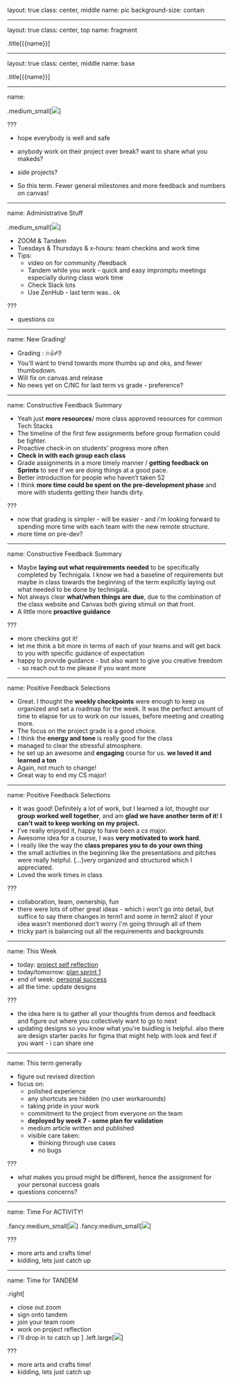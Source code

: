 layout: true
class: center, middle
name: pic
background-size: contain

---

layout: true
class: center, top
name: fragment

.title[{{name}}]

---
layout: true
class: center, middle
name: base

.title[{{name}}]

---
name: 

.medium_small[![](img/cs98logo.jpg)]

<!-- .medium[![](https://media.giphy.com/media/APchGXnNFaAT6JhuZu/giphy.gif)] -->
<!-- .medium_small[![](https://media.giphy.com/media/uos5sW7pBy5W0/giphy.gif)] -->


???
* hope everybody is well and safe

* anybody work on their project over break?  want to share what you makeds?  
* side projects?

* So this term.  Fewer general milestones and more feedback and numbers on canvas!  


---
name: Administrative Stuff

.medium_small[![](img/zoom.gif)]
<!-- *gif removed* -->

* ZOOM & Tandem
* Tuesdays & Thursdays & x-hours: team checkins and work time
* Tips:
  * video on for community /feedback
  * Tandem while you work - quick and easy impromptu meetings especially during class work time
  * Check Slack lots
  * Use ZenHub - last term was.. ok

<!--
* Thursdays: team meeting and work time
* x-hours
  * Mon 5:35 - 6:25pm
-->


???
* questions co


---
name:  New Grading!

* Grading : 🔥👍👎
* You'll want to trend towards more thumbs up and oks, and fewer thumbsdown.
* Will fix on canvas and release 
* No news yet on C/NC for last term vs grade - preference? 



---
name:  Constructive Feedback Summary

* Yeah just **more resources**/ more class approved resources for common Tech Stacks
* The timeline of the first few assignments before group formation could be tighter.
* Proactive check-in on students' progress more often
* **Check in with each group each class**
* Grade assignments in a more timely manner / **getting feedback on Sprints** to see if we are doing things at a good pace.
* Better introduction for people who haven’t taken 52
* I think **more time could be spent on the pre-development phase** and more with students getting their hands dirty.


???
* now that grading is simpler - will be easier - and i'm looking forward to spending more time with each team with the new remote structure. 
* more time on pre-dev?



---
name:  Constructive Feedback Summary

* Maybe **laying out what requirements needed** to be specifically completed by Technigala. I know we had a baseline of requirements but maybe in class towards the beginning of the term explicitly laying out what needed to be done by technigala.
* Not always clear **what/when things are due**, due to the combination of the class website and Canvas both giving stimuli on that front.
* A little more **proactive guidance**

???
* more checkins got it!
* let me think a bit more in terms of each of your teams and will get back to you with specific guidance of expectation
* happy to provide guidance - but also want to give you creative freedom - so reach out to me please if you want more


---
name:  Positive Feedback Selections

* Great. I thought the **weekly checkpoints** were enough to keep us organized and set a roadmap for the week. It was the perfect amount of time to elapse for us to work on our issues, before meeting and creating more.
* The focus on the project grade is a good choice.
* I think the **energy and tone** is really good for the class
* managed to clear the stressful atmosphere.
* he set up an awesome and **engaging** course for us. **we loved it and learned a ton**
* Again, not much to change!
* Great way to end my CS major!

---
name:  Positive Feedback Selections

* It was good! Definitely a lot of work, but I learned a lot, thought our **group worked well together**, and am **glad we have another term of it**! **I can't wait to keep working on my project.**
* I’ve really enjoyed it, happy to have been a cs major.
* Awesome idea for a course, I was **very motivated to work hard**.
* I really like the way the **class prepares you to do your own thing**
* the small activities in the beginning like the presentations and pitches were really helpful. [...]very organized and structured which I appreciated.
* Loved the work times in class

???
* collaboration, team, ownership, fun
* there were lots of other great ideas - which i won't go into detail, but suffice to say there changes in term1 and some in term2 also!  if your idea wasn't mentioned don't worry i'm going through all of them
* tricky part is balancing out all the requirements and backgrounds




---
name: This Week

* today: [project self reflection](/projects/milestones/t2-project-self-reflection)
* today/tomorrow: [plan sprint 1](/projects/milestones/t2-starting-sprint)
* end of week: [personal success](/projects/milestones/t2-personal-success)
* all the time: update designs

???
* the idea here is to gather all your thoughts from demos and feedback and figure out where you collectively want to go to next
*  updating designs so you know what you're buidling is helpful.  also there are design starter packs for figma that might help with look and feel if you want - i can share one



---
name:  This term generally 

<!-- .medium[![](img/pride-rock.gif)] -->

* figure out revised direction
* focus on: 
  * polished experience
  * any shortcuts are hidden (no user workarounds)
  * taking pride in your work
  * commitment to the project from everyone on the team
  * **deployed by week 7 - some plan for validation**
  * medium article written and published
  * visible care taken:
      * thinking through use cases
      * no bugs



???
* what makes you proud might be different, hence the assignment for your personal success goals
* questions concerns? 



---
name: Time For ACTIVITY!

.fancy.medium_small[![](img/activity.gif)]
.fancy.medium_small[![](img/slideforfun.gif)]

???
* more arts and crafts time!
* kidding,  lets just catch up

---
name: Time for TANDEM

.right[
* close out zoom
* sign onto tandem
* join your team room
* work on project reflection
* i'll drop in to catch up
]
.left.large[![](img/tandem.jpg)]

???
* more arts and crafts time!
* kidding,  lets just catch up




